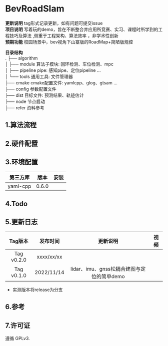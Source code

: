 # BevRoadSlam

**更新说明** tag形式记录更新，如有问题可提交issue       
**项目说明** 写着玩的demo，旨在不断整合并应用所竞赛、实习、课程时所学到的工程技巧及算法 ,侧重于工程架构、算法效率 ，非学术性创新   
**预期功能**  校园场景中，bev视角下山寨版的RoadMap+简陋版规控

**目录结构**  
.
├── algorithm  
│   ├── module		 算法子模块: 回环检测、车位检测、mpc    
│   ├── pipeline		pipe: 感知pipe、定位pipeline ...    
│   └── tools             通用工具: 文件管理器    
├── cmake				 cmake配置文件: yamlcpp、glog、gtsam ...      
├── config				    参数配置文件        
├── dist				   	 目标文件: 预测结果、轨迹估计  
├── node				   节点启动    
├── refer				     资料参考    


## 1.算法流程


## 2.硬件配置



## 3.环境配置

|  第三方库  |    版本    |安装|
| :----: | :----: | :----: |
| yaml-cpp |0.6.0|  |



## 4.Todo


## 5.更新日志

| Tag版本| 发布时间  |更新说明|视频|  
|:---:|:----:|:---: |:---:| 
| Tag v0.2.0|xxxx/xx/xx||
| Tag v0.1.0|2022/11/14|lidar、imu、gnss松耦合建图与定位的简单demo|

* 实测版本将release为分支   

## 6.参考

## 7.许可证
遵循 GPLv3.
